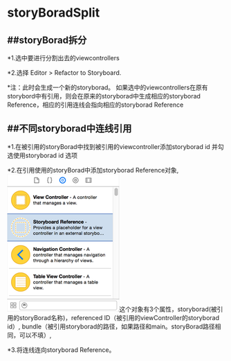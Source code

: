 # storyBoradSplit

##storyBorad拆分
---

*1.选中要进行分割出去的viewcontrollers

*2.选择 Editor > Refactor to Storyboard.

*注：此时会生成一个新的storyborad。 如果选中的viewcontrollers在原有storybord中有引用，则会在原来的storyborad中生成相应的storyborad Reference，相应的引用连线会指向相应的storyborad Reference


##不同storyborad中连线引用
---
*1.在被引用的storyBorad中找到被引用的viewcontroller添加storyborad id 并勾选使用storyborad id 选项

*2.在引用使用的storyBorad中添加storyborad Reference对象,![reference](https://github.com/wangdengliang/storyBoradSplit/blob/master/reference.png)这个对象有3个属性，storyborad(被引用的storyBorad名称)，referenced ID（被引用的viewController的storyborad id）, bundle（被引用storyborad的路径，如果路径和main。storyBorad路径相同，可以不填）,

*3.将连线连向storyborad Reference。

